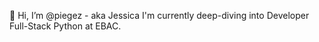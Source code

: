 👋 Hi, I’m @piegez - aka Jessica 
I'm currently deep-diving into Developer Full-Stack Python at EBAC. 

<!---
piegez/piegez is a ✨ special ✨ repository because its `README.md` (this file) appears on your GitHub profile.
You can click the Preview link to take a look at your changes.
--->
